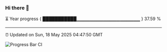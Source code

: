 ### Hi there 👋

⏳ Year progress { ███████████▁▁▁▁▁▁▁▁▁▁▁▁▁▁▁▁▁▁▁ } 37.59 %

---

⏰ Updated on Sun, 18 May 2025 04:47:50 GMT

![Progress Bar CI](https://github.com/IshwaranRudhara/GIT-ACTION/workflows/Progress%20Bar%20CI/badge.svg)
